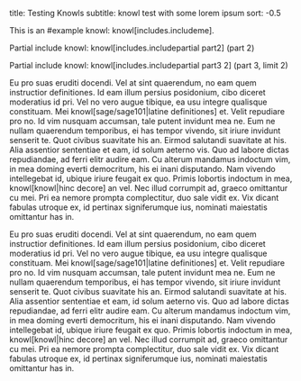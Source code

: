 title: Testing Knowls
subtitle: knowl test with some lorem ipsum
sort: -0.5

This is an #example knowl: knowl[includes.includeme].

Partial include knowl: knowl[includes.includepartial part2] (part 2)

Partial include knowl: knowl[includes.includepartial part3 2] (part 3, limit 2)

Eu pro suas eruditi docendi.
Vel at sint quaerendum, no eam quem instructior definitiones.
Id eam illum persius posidonium, cibo diceret moderatius id pri.
Vel no vero augue tibique, ea usu integre qualisque constituam.
Mei knowl[sage/sage101|latine definitiones] et.
Velit repudiare pro no. Id vim nusquam accumsan, tale putent invidunt mea ne.
Eum ne nullam quaerendum temporibus, ei has tempor vivendo, sit iriure invidunt senserit te.
Quot civibus suavitate his an. Eirmod salutandi suavitate at his.
Alia assentior sententiae et eam, id solum aeterno vis.
Quo ad labore dictas repudiandae, ad ferri elitr audire eam.
Cu alterum mandamus indoctum vim, in mea doming everti democritum, his ei inani disputando.
Nam vivendo intellegebat id, ubique iriure feugait ex quo.
Primis lobortis indoctum in mea, knowl[knowl|hinc decore] an vel.
Nec illud corrumpit ad, graeco omittantur cu mei.
Pri ea nemore prompta complectitur, duo sale vidit ex.
Vix dicant fabulas utroque ex, id pertinax signiferumque ius, nominati maiestatis omittantur has in.
 
Eu pro suas eruditi docendi.
Vel at sint quaerendum, no eam quem instructior definitiones.
Id eam illum persius posidonium, cibo diceret moderatius id pri.
Vel no vero augue tibique, ea usu integre qualisque constituam.
Mei knowl[sage/sage101|latine definitiones] et.
Velit repudiare pro no. Id vim nusquam accumsan, tale putent invidunt mea ne.
Eum ne nullam quaerendum temporibus, ei has tempor vivendo, sit iriure invidunt senserit te.
Quot civibus suavitate his an. Eirmod salutandi suavitate at his.
Alia assentior sententiae et eam, id solum aeterno vis.
Quo ad labore dictas repudiandae, ad ferri elitr audire eam.
Cu alterum mandamus indoctum vim, in mea doming everti democritum, his ei inani disputando.
Nam vivendo intellegebat id, ubique iriure feugait ex quo.
Primis lobortis indoctum in mea, knowl[knowl|hinc decore] an vel.
Nec illud corrumpit ad, graeco omittantur cu mei.
Pri ea nemore prompta complectitur, duo sale vidit ex.
Vix dicant fabulas utroque ex, id pertinax signiferumque ius, nominati maiestatis omittantur has in.
  